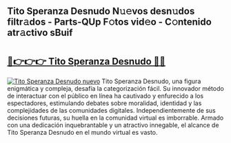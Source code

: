 ## Tito Speranza Desnudo N𝚞𝚎vos desn𝚞dos filtr𝚊dos - Parts-QUp F𝚘tos vid𝚎o - C𝚘ntenido atr𝚊ctivo sBuif

# <h2><a href="http://mb1y8r.tromn.icu/?c=Tito+Speranza+Desnudo">🔗👉👉👉 Tito Speranza Desnudo 🔗🔗</a></h2>

[![Tito Speranza Desnudo nuevo](https://i.imgur.com/pEAQMta.gif)](http://mb1y8r.tromn.icu/?c=Tito+Speranza+Desnudo)
Tito Speranza Desnudo, una figura enigmática y compleja, desafía la categorización fácil. Su innovador método de interactuar con el público en línea ha cautivado y enfurecido a los espectadores, estimulando debates sobre moralidad, identidad y las complejidades de las comunidades digitales. Independientemente de sus decisiones futuras, su huella en la comunidad virtual es imborrable. Armado con una dedicación inquebrantable y un atractivo innegable, el alcance de Tito Speranza Desnudo en el mundo virtual es vasto.
